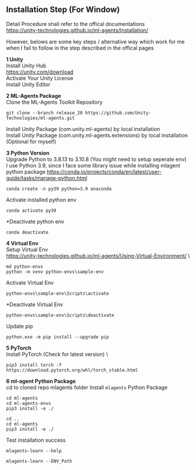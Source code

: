 ## Installation Step (For Window)
Detail Procedure shall refer to the offical documentations \
https://unity-technologies.github.io/ml-agents/Installation/

However, belows are some key steps / alternative way which work for me when I fail to follow in the step described in the offical pages

**1 Unity** \
Install Unity Hub \
https://unity.com/download \
Activate Your Unity License \
Install Unity Editor

**2 ML-Agents Package** \
Clone the ML-Agents Toolkit Repository
```
git clone --branch release_20 https://github.com/Unity-Technologies/ml-agents.git
```
Install Unity Package (com.unity.ml-agents) by local installation \
Install Unity Package (com.unity.ml-agents.extensions) by local installation (Optional for myself)

**3 Python Version** \
Upgrade Python to 3.8.13 to 3.10.8 (You might need to setup seperate env) \
I use Python 3.9, since I face some library issue while installing mlagent python package
https://conda.io/projects/conda/en/latest/user-guide/tasks/manage-python.html
```
conda create -n py39 python=3.9 anaconda
```
Activate installed python env
```
conda activate py39
```
*Deactivate python env
```
conda deactivate
```

**4 Virtual Env** \
Setup Virtual Env \
https://unity-technologies.github.io/ml-agents/Using-Virtual-Environment/ \
```
md python-envs
python -m venv python-envs\sample-env
```
Activate Virtual Env
```
python-envs\sample-env\Scripts\activate
```
*Deactivate Virtual Env
```
python-envs\sample-env\Scripts\deactivate
```
Update pip
```
python.exe -m pip install --upgrade pip
```

**5 PyTorch** \
Install PyTorch (Check for latest version) \
```
pip3 install torch -f https://download.pytorch.org/whl/torch_stable.html
```

**6 ml-agent Python Package** \
cd to cloned repo mlagents folder
Install ```mlagents``` Python Package
```
cd ml-agents
cd ml-agents-envs
pip3 install -e ./
```
```
cd ..
cd ml-agents
pip3 install -e ./
```

Test installation success
```
mlagents-learn --help
```
```
mlagents-learn --ENV_Path
```
